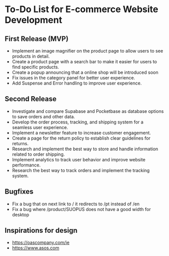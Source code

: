 # To-Do List for E-commerce Website Development

## First Release (MVP)

-   Implement an image magnifier on the product page to allow users to see products in detail.
-   Create a product page with a search bar to make it easier for users to find specific products.
-   Create a popup announcing that a online shop will be introduced soon
-   Fix issues in the category panel for better user experience.
-   Add Suspense and Error handling to improve user experience.

## Second Release

-   Investigate and compare Supabase and Pocketbase as database options to save orders and other data.
-   Develop the order process, tracking, and shipping system for a seamless user experience.
-   Implement a newsletter feature to increase customer engagement.
-   Create a page for the return policy to establish clear guidelines for returns.
-   Research and implement the best way to store and handle information related to order shipping.
-   Implement analytics to track user behavior and improve website performance.
-   Research the best way to track orders and implement the tracking system.

## Bugfixes

-   Fix a bug that on next link to / it redirects to /pt instead of /en
-   Fix a bug where /product/SUOPUS does not have a good width for desktop

## Inspirations for design

-   https://oascompany.com/ie
-   https://www.asos.com
